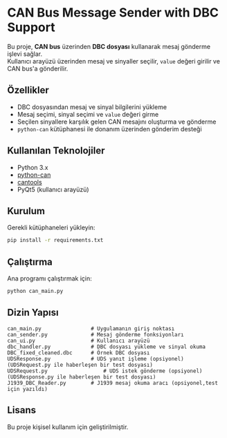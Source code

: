 # CAN Bus Message Sender with DBC Support

Bu proje, **CAN bus** üzerinden **DBC dosyası** kullanarak mesaj gönderme işlevi sağlar.  
Kullanıcı arayüzü üzerinden mesaj ve sinyaller seçilir, `value` değeri girilir ve CAN bus'a gönderilir.

## Özellikler
- DBC dosyasından mesaj ve sinyal bilgilerini yükleme
- Mesaj seçimi, sinyal seçimi ve `value` değeri girme
- Seçilen sinyallere karşılık gelen CAN mesajını oluşturma ve gönderme
- `python-can` kütüphanesi ile donanım üzerinden gönderim desteği

## Kullanılan Teknolojiler
- Python 3.x
- [python-can](https://python-can.readthedocs.io/)
- [cantools](https://cantools.readthedocs.io/)
- PyQt5 (kullanıcı arayüzü)

## Kurulum
Gerekli kütüphaneleri yükleyin:
```bash
pip install -r requirements.txt
```

## Çalıştırma
Ana programı çalıştırmak için:
```bash
python can_main.py
```

## Dizin Yapısı
```
can_main.py                # Uygulamanın giriş noktası
can_sender.py              # Mesaj gönderme fonksiyonları
can_ui.py                  # Kullanıcı arayüzü
dbc_handler.py             # DBC dosyası yükleme ve sinyal okuma
DBC_fixed_cleaned.dbc      # Örnek DBC dosyası
UDSResponse.py             # UDS yanıt işleme (opsiyonel) (UDSRequest.py ile haberleşen bir test dosyası)
UDSRequest.py                  # UDS istek gönderme (opsiyonel) (UDSResponse.py ile haberleşen bir test dosyası)
J1939_DBC_Reader.py        # J1939 mesaj okuma aracı (opsiyonel,test için yazıldı)
```

## Lisans
Bu proje kişisel kullanım için geliştirilmiştir.
